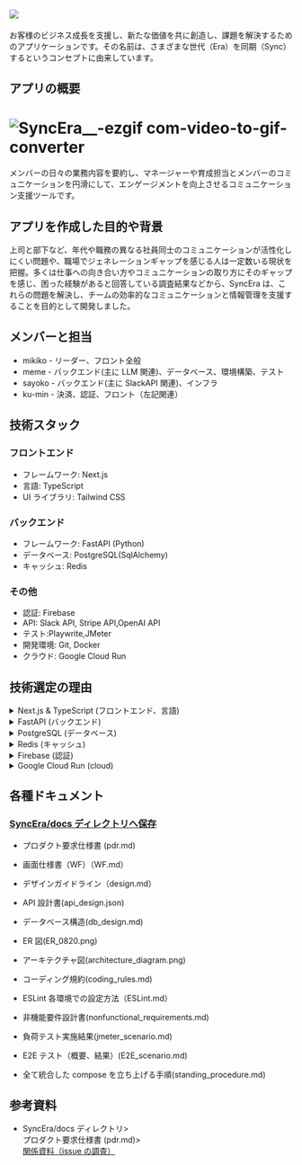 # ![](https://github.com/ms-engineer-bc24-06/SyncEra/blob/dev/docs/img/white_1.png)

お客様のビジネス成長を支援し、新たな価値を共に創造し、課題を解決するためのアプリケーションです。その名前は、さまざまな世代（Era）を同期（Sync）するというコンセプトに由来しています。

## アプリの概要
# ![SyncEra__-ezgif com-video-to-gif-converter](https://github.com/user-attachments/assets/98f3c344-2723-452f-8483-9899225ac9c0)
メンバーの日々の業務内容を要約し、マネージャーや育成担当とメンバーのコミュニケーションを円滑にして、エンゲージメントを向上させるコミュニケーション支援ツールです。

## アプリを作成した目的や背景

上司と部下など、年代や職務の異なる社員同士のコミュニケーションが活性化しにくい問題や、職場でジェネレーションギャップを感じる人は一定数いる現状を把握。多くは仕事への向き合い方やコミュニケーションの取り方にそのギャップを感じ、困った経験があると回答している調査結果などから、SyncEra は、これらの問題を解決し、チームの効率的なコミュニケーションと情報管理を支援することを目的として開発しました。

## メンバーと担当

- mikiko - リーダー、フロント全般
- meme - バックエンド(主に LLM 関連)、データベース、環境構築、テスト
- sayoko - バックエンド(主に SlackAPI 関連)、インフラ
- ku-min - 決済、認証、フロント（左記関連）

## 技術スタック

### フロントエンド

- フレームワーク: Next.js
- 言語: TypeScript
- UI ライブラリ: Tailwind CSS

### バックエンド

- フレームワーク: FastAPI (Python)
- データベース: PostgreSQL(SqlAlchemy)
- キャッシュ: Redis

### その他

- 認証: Firebase
- API: Slack API, Stripe API,OpenAI API
- テスト:Playwrite,JMeter
- 開発環境: Git, Docker
- クラウド: Google Cloud Run

## 技術選定の理由

<details>
  <summary> Next.js & TypeScript (フロントエンド、言語)</summary>

- 類似技術との比較
  | 特徴 | Next.js (App Router) | Next.js (Pages Router) | React |
  | --------------------------- | -------------------------- | ---------------------- | -------------- |
  | 最新の React 機能サポート | 完全サポート | 部分的サポート | 基本サポート |
  | ルーティング | **ファイルベースで直感的** | ファイルベース | 追加設定が必要 |
  | レイアウト管理 | **容易** | やや複雑 | 追加設定が必要 |
  | ローディング状態管理 | **容易** | やや複雑 | 追加設定が必要 |
  | エコシステム | 発展途上 | 成熟 | 非常に成熟 |
  | SSR と SPA の両立 | 容易 | 容易 | 追加設定が必要 |
  | プロジェクト構造 | やや複雑 | シンプル | 自由度が高い |
  | 従来の React 概念との互換性 | やや低い | 高い | 完全互換 |
  | カスタマイズ性 | 高い | 高い | 非常に高い |
  | サードパーティライブラリ | 一部制限あり | 豊富 | 非常に豊富 |
  | 初期構築時間 | 中程度 | 短い | 長い |

      <aside>
      💡 SyncEraでは、以下の理由からNext.js (App Router)を選択：

      Next.js (App Router)は、比較的導入されてまだ数年（Next.js 13 のリリースで導入：2022 年 10 月）と日が浅いが、Next.js (App Router)の直感的にファイルベースのルーティングができることと共通の UI 要素（ヘッダー、フッターなど）を複数のページで再利用などのレイアウト管理が可能なため、将来的にアプリを拡張性した場合にも対応できたり、開発を効率化できると思い選択しました。
      </aside></details>

  <details><summary>
  Python (バックエンド言語)</summary>

- 類似技術との比較
  | 特徴 | Python | TypeScript |
  | ----------------------------------- | ------------------------------------- | ------------------------------ |
  | 読みやすさ | **非常に高い** | 高い |
  | 開発速度 | **速い** | やや遅い |
  | 型安全性 | 動的型付け（型ヒントあり） | 静的型付け |
  | 大規模アプリケーション適性 | 中程度 | 高い |
  | データサイエンス/機械学習ライブラリ | **非常に充実** | 限定的 |
  | データ処理ライブラリ | **豊富（例：Pandas, NumPy）** | 少ない |
  | Web 開発フレームワーク | **豊富（Django, Flask, FastAPI 等）** | 豊富（Angular, React, Vue 等） |
  | 実行環境 | サーバーサイド中心 | ブラウザ・サーバーサイド両方 |
  | コンパイル/インタープリト | インタープリタ言語 | トランスパイル言語 |
  | エコシステム | 非常に大きい | 大きい、成長中 |
    <aside>
    💡 SyncEraでは、以下の理由からPythonを選択：
    
    SyncEraでは、LLM（自然言語処理）やSlackAPIから取得したデータの分析について重要な部分をもつアプリなため、データ処理分野で処理能力の高いPythonが適していると判断しました。
    また、将来的に、ユーザー行動の予測分析などを行うことも想定して、高度な分析や予測機能の実装を拡張できるのではないかと思いPythonと選択しました。
    
    </aside></details>

<details> <summary>FastAPI (バックエンド)</summary>

- 類似技術との比較
  | 特徴 | FastAPI | Flask | Django |
  | -------------------------- | ------------ | ------------------ | ---------- |
  | 非同期処理 | 強力 | 限定的 | 限定的 |
  | パフォーマンス | 高速 | 中程度 | 中程度 |
  | 自動ドキュメント生成 | あり | なし | 限定的 |
  | 軽量性 | 軽量 | 非常に軽量 | 重量級 |
  | 柔軟性 | 高い | 非常に高い | 中程度 |
  | 大規模アプリケーション対応 | 対応可能 | 追加設定が必要 | 優れている |
  | 機能の豊富さ | 中程度 | 最小限 | 非常に豊富 |
  | 学習曲線 | 緩やか | 非常に緩やか | 急 |
  | プロジェクト構造 | 自由度が高い | 自由度が非常に高い | 規約が厳格 |
  | コミュニティサポート | 成長中 | 豊富 | 非常に豊富 |
    <aside>
    💡 SyncEraでは、以下の理由からFastAPIを選択：
    
    FastAPIを選択した主な理由は、主には非同期処理のサポート がある点
    SyncEraでは、Slackからのリアルタイムデータ取得や、クライアントへの非同期レスポンスとOpenAI_APIも使用していて、非同期的な処理が多く必要となるため、FastAPIが、SyncEraのアプリ開発の要件に適していると考え選択しました。
    </aside></details>

<details> <summary>PostgreSQL (データベース)</summary>

- 類似技術との比較
  | 特徴 | PostgreSQL | MySQL | MongoDB (NoSQL) |
  | -------------------- | ---------------------- | ---------------------- | ---------------------- |
  | データモデル | リレーショナル | リレーショナル | ドキュメント指向 |
  | 拡張性 | 高度な拡張性 | 中程度の拡張性 | 高い拡張性 |
  | 複雑なクエリ処理 | 優れている | 標準的 | 制限あり |
  | JSON 対応 | サポート | 部分的サポート | ネイティブサポート |
  | トランザクション処理 | 堅牢 | 堅牢 | 制限あり |
  | データ整合性 | 高 | 高 | 柔軟 |
  | 大規模データ処理 | 優れている | 標準的 | 優れている |
  | スケーラビリティ | 垂直スケーリングに強い | 垂直スケーリングに強い | 水平スケーリングが容易 |
  | コミュニティサポート | 豊富 | 非常に豊富 | 豊富 |
  | 設定・最適化 | やや複雑 | 比較的容易 | 比較的容易 |
  | 非構造化データ処理 | 対応可能 | 制限あり | 非常に適している |
    <aside>
    💡 SyncEraでは、以下の理由からPostgreSQLを選択：
    
    **MongoDBのようなNoSQLソリューションも検討しましたが、SyncEraのデータモデルは比較的構造化されており、リレーショナルデータベースの利点を活かせることと、**Slackからのデータやアンケートの回答など、半構造化データを扱うため、**PostgreSQLのJSON対応により、必要に応じて柔軟なデータ構造も実現できると判断し選択しました**。
    
    </aside></details>

<details> <summary>Redis (キャッシュ)</summary>

- 類似技術との比較
  | 特徴 | Redis | Memcached（メムキャッシュド） |
  | --------------------------------------------------------------------------------------------------------------------------------- | ------------------------------------------------------------------------------------------------------------------------------------------------ | ---------------------------------------------- |
  | データ構造 |
  | 扱えるデータの形式や種類 | キー・バリュー（単純な値の保存）、リスト（順序付きのデータ集合）、セット（重複のないデータ集合）、ハッシュ（ブジェクトのような構造化データ）など | キー・バリューのみ |
  | 持続性 | サポート | 非サポート |
  | スケーリング |
  | システムの処理能力を拡張する能力 | クラスタリング対応 |
  | ※複数のサーバーにデータを分散させること。システム全体の処理能力を向上させることができます。 | 一部サポート |
  | 機能 | 多機能 |
  | Redis は基本的なキャッシュ機能以外にも、パブリッシュ/サブスクライブ、トランザクション、Lua スクリプティングなど、多様な機能を提供 | シンプル |
  | 使用例 | セッション管理、キュー管理、リアルタイム分析など | シンプルなデータキャッシュ |
  | データサイズ制限 | **データサイズに制限なし** | 1MB 以下が推奨 |
  | 利用例 | ソーシャルネットワーキングアプリ、e コマースサイト、リアルタイムデータ処理 | ウェブキャッシュ、セッションストア |
  | 開発言語バインディング | 多言語対応（Python, Ruby, Java, C, C++, etc.） | 多言語対応（Python, Ruby, Java, C, C++, etc.） |

<aside>
💡 SyncEraでは、以下の理由からRedisを選択：

Redis はリストやセットなど、複数のデータ構造をサポートしていて、リアルタイムなデータ処理、複雑なデータ構造の扱いが可能なため、SyncEra のアプリ開発で機体している高速なレスポンスとスケーラビリティ（ソフトウェアの拡張性に柔軟に対応）を満たしていると思い選択。そのほか、基本的なキャッシュ機能以外にもトランザクションなどの機能が提供されており、将来的な機能拡張にも柔軟に対応できる点も選択理由です。

</aside></details>

<details> <summary>Firebase (認証)</summary>

- 類似技術との比較
  | 特徴 | Firebase Authentication | Auth0 | AWS Cognito | カスタム実装 |
  | -------------------- | ----------------------- | ------------------------ | -------------- | ------------ |
  | セットアップの容易さ | **非常に簡単** | 簡単 | やや複雑 | 複雑 |
  | 多要素認証 | サポート | 高度なサポート | サポート | 要実装 |
  | ソーシャルログイン | 多数対応 | 多数対応 | 一部対応 | 要実装 |
  | カスタマイズ性 | 中程度 | 高い | 高い | 非常に高い |
  | スケーラビリティ | 高い | 非常に高い | 非常に高い | 要設計 |
  | コスト | **無料枠あり、従量制** | 比較的高価 | 使用量に応じて | 初期コスト高 |
  | クライアント SDK | 充実 | 充実 | 充実 | 要実装 |
  | バックエンド連携 | **Google Cloud 連携** | 多様なインテグレーション | AWS 連携 | 完全自由 |
  | セキュリティ | **高い** | 非常に高い | 高い | 要設計・実装 |
  | ドキュメンテーション | 豊富 | 非常に豊富 | 豊富 | N/A |
    <aside>
    💡 SyncEraでは、以下の理由からFirebaseを選択：
    
    1. SMSやメールの多要素認証やGoogle、Twitterを利用してログインを利用できる機能が標準で提供されて
    2. コストは、初期段階では無料枠で開発が進められ、成長に応じて柔軟にスケールアップ可能
    3. 将来的なバックエンドサービスの拡張を見据えると、Cloud Functions、Cloud Storage、Firestore等との連携が容易でGoogle Cloud Platformの他のサービスとの統合ができ、セキュリティ機能（DDoS保護、暗号化等）が高い。
    4. 将来的にモバイルアプリを開発する際にも同じ認証基盤を利用できる。
    
    SyncEraへの利点: バックエンドサービスの拡張や、データ分析、機械学習機能の追加など、将来的な機能拡張を見据えた際に、統合された環境で開発を進められ、
    
    アプリの現在の要件（迅速な開発、基本的な認証機能）と将来の成長（スケーラビリティ、高度なセキュリティ要件）の両方に対応できると判断し選択。
    
    </aside></details>

<details> <summary>Google Cloud Run (cloud) </summary>

- 類似技術との比較
  | **項目** | **Google Cloud Run** | **AWS (ECS, Lambda, etc.)** |
  | -------------------------- | ---------------------------------------------------------------------------------------------- | ------------------------------------------------------------------------------------------------------- |
  | **デプロイの簡便さ** | ◎ 非常に簡単。サーバーレスで自動デプロイが可能。GitHub との連携もシームレス。 | △ 比較的複雑。ECS や Lambda など複数の選択肢があり、設定がやや手間。 |
  | **スケーリング** | ◎ 自動スケーリングがデフォルトで設定されており、トラフィックに応じて自動調整。 | ○ スケーリングは可能だが、設定やチューニングが必要。ECS では Fargate がサーバーレススケーリングを提供。 |
  | **コスト効率** | ◎ アイドル時はゼロインスタンスでコストが発生しない。従量課金制で予測しやすい。 | △ 従量課金だが、スケーリングやリソース追加時にコストが複雑になりがち。 |
  | **学習コスト** | ◎ 低い。シンプルな設定で初心者向けのチュートリアルが豊富。 | △ 高い。多機能で柔軟だが、初心者には学習に時間がかかる可能性あり。 |
  | **Firebase との統合** | ◎ 非常にスムーズ。Google のサービス同士での連携が容易。 | △ AWS は Firebase の代替サービス（Cognito など）を使用。連携に工夫が必要。 |
  | **コンテナサポート** | ○ Docker コンテナをネイティブサポート。コンテナをそのままデプロイ可能。docker-compose は不可。 | △ Docker コンテナを ECS や EKS でサポートしているが、設定が複雑。 |
  | **インフラ管理** | ◎ サーバーレスでインフラ管理の負担がほぼない。 | △ ECS や EC2 の場合、インフラ管理が必要。Lambda はサーバーレス。 |
  | **ネットワーク管理** | ○ デフォルトで簡素なネットワーク管理。高度なネットワーク設定は手間がかかる。 | ◎ AWS VPC を使用して細かいネットワーク管理が可能。柔軟性が高い。 |
  | **Redis との統合** | ○ Google Cloud Memorystore を使用。設定が必要だが可能。 | ◎ Amazon ElastiCache で Redis が簡単に利用可能。 |
  | **PostgreSQL との統合** | ○ Cloud SQL を使用して PostgreSQL と連携。VPC コネクタが必要な場合もあり。 | ◎ RDS を使用して PostgreSQL とシームレスに連携可能。 |
  | **セキュリティ** | ○ Google Cloud IAM で簡単にアクセス制御が可能。Google のセキュリティ基準を利用。 | ◎ AWS IAM で強力なアクセス制御が可能。細かい設定が必要。 |
  | **初期設定の手間** | ◎ 非常に少ない。デフォルトで多くの機能が自動化。 | △ 初期設定に時間がかかる場合があり、学習曲線がある。 |
  | **サポートとドキュメント** | ◎ Google Cloud の豊富な初心者向けドキュメントが揃っている。 | ○ AWS のドキュメントは充実しているが、初心者には難解な部分が多い。 |
    <aside>
    💡 SyncEraでは、以下の理由からGoogle Cloud Runを選択：
    
    主に、AWSと比較したところ、デプロイが簡便にできるところや、システムの処理能力を需要に応じて拡張するこスケーリングが自動で設定されていること、そのほか、コスト効率やFirebase統合の面で優れている点が、
    
    今回のアプリ開発（開発サイクルが短期間とチームの技術スキルレベル）にマッチしていると考え選定。
    </aside></details>

## 各種ドキュメント

### [SyncEra/docs ディレクトリへ保存](https://github.com/ms-engineer-bc24-06/SyncEra/blob/dev/docs)

- プロダクト要求仕様書 (pdr.md)
- 画面仕様書（WF）（WF.md）
- デザインガイドライン（design.md）
- API 設計書(api_design.json)
- データベース構造(db_design.md)
- ER 図(ER_0820.png)
- アーキテクチャ図(architecture_diagram.png)
- コーディング規約(coding_rules.md)
- ESLint 各環境での設定方法（ESLint.md）
- 非機能要件設計書(nonfunctional_requirements.md)
- 負荷テスト実施結果(jmeter_scenario.md)
- E2E テスト（概要、結果）(E2E_scenario.md)

- 全て統合した compose を立ち上げる手順(standing_procedure.md)

## 参考資料

- SyncEra/docs ディレクトリ><br>
  プロダクト要求仕様書 (pdr.md)><br>[関係資料（issue の調査）](https://github.com/ms-engineer-bc24-06/SyncEra/blob/dev/docs/pdr.md)
